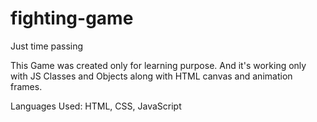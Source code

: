 # fighting-game
Just time passing

This Game was created only for learning purpose. And it's working only with JS Classes and Objects along with HTML canvas and animation frames.

Languages Used:
HTML, CSS, JavaScript

